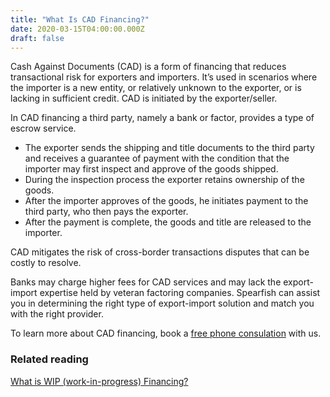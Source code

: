 ```yaml
---
title: "What Is CAD Financing?"
date: 2020-03-15T04:00:00.000Z
draft: false
---
```



Cash Against Documents (CAD) is a form of financing that reduces transactional risk for exporters and importers. It’s used in scenarios where the importer is a new entity, or relatively unknown to the exporter, or is lacking in sufficient credit. CAD is initiated by the exporter/seller. 

In CAD financing a third party, namely a bank or factor, provides a type of escrow service. 

* The exporter sends the shipping and title documents to the third party and receives a guarantee of payment with the condition that the importer may first inspect and approve of the goods shipped.
* During the inspection process the exporter retains ownership of the goods. 
* After the importer approves of the goods, he initiates payment to the third party, who then pays the exporter.
* After the payment is complete, the goods and title are released to the importer.

CAD mitigates the risk of cross-border transactions disputes that can be costly to resolve. 

Banks may charge higher fees for CAD services and may lack the export-import expertise held by veteran factoring companies. Spearfish can assist you in determining the right type of export-import solution and match you with the right provider. 

To learn more about CAD financing, book a <a href="https://calendly.com/spearfish/consultation?month=2020-06" target="blank">free phone consulation</a> with us.

### Related reading
<p></p>
<p><a href="/blog/wip-financing/">What is WIP (work-in-progress) Financing?</a></p>
